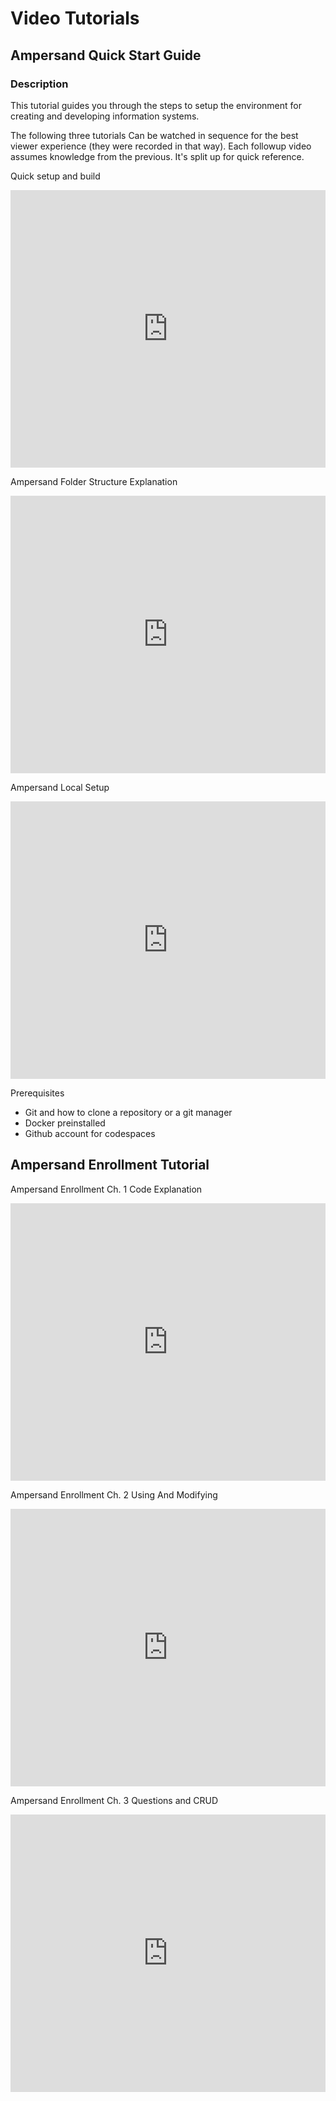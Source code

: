# Video Tutorials

## Ampersand Quick Start Guide

### Description
This tutorial guides you through the steps to setup the environment for creating and developing information systems.

The following three tutorials Can be watched in sequence for the best viewer experience (they were recorded in that way). Each followup video assumes knowledge from the previous. It's split up for quick reference.

Quick setup and build
<iframe width="100%" height="444" src="https://youtu.be/CHLU_C6YVqE" title="YouTube video player" frameborder="0" allow="accelerometer; autoplay; clipboard-write; encrypted-media; gyroscope; picture-in-picture; web-share" allowfullscreen></iframe>

Ampersand Folder Structure Explanation
<iframe width="100%" height="444" src="https://youtu.be/9_0oqzi8bOA" title="YouTube video player" frameborder="0" allow="accelerometer; autoplay; clipboard-write; encrypted-media; gyroscope; picture-in-picture; web-share" allowfullscreen></iframe>

Ampersand Local Setup
<iframe width="100%" height="444" src="https://youtu.be/zzPhi4RV3m0" title="YouTube video player" frameborder="0" allow="accelerometer; autoplay; clipboard-write; encrypted-media; gyroscope; picture-in-picture; web-share" allowfullscreen></iframe>

Prerequisites
- Git and how to clone a repository or a git manager
- Docker preinstalled
- Github account for codespaces

## Ampersand Enrollment Tutorial

Ampersand Enrollment Ch. 1 Code Explanation
<iframe width="100%" height="444" src="https://youtu.be/ucU8B4_ytpc" title="YouTube video player" frameborder="0" allow="accelerometer; autoplay; clipboard-write; encrypted-media; gyroscope; picture-in-picture; web-share" allowfullscreen></iframe>

Ampersand Enrollment Ch. 2 Using And Modifying
<iframe width="100%" height="444" src="https://youtu.be/5EaTT94JZYY" title="YouTube video player" frameborder="0" allow="accelerometer; autoplay; clipboard-write; encrypted-media; gyroscope; picture-in-picture; web-share" allowfullscreen></iframe>

Ampersand Enrollment Ch. 3 Questions and CRUD
<iframe width="100%" height="444" src="https://youtu.be/sikU81nIG4A" title="YouTube video player" frameborder="0" allow="accelerometer; autoplay; clipboard-write; encrypted-media; gyroscope; picture-in-picture; web-share" allowfullscreen></iframe>

